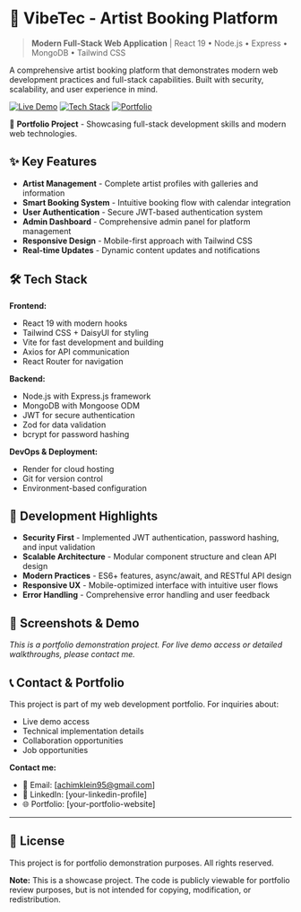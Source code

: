 # 🎵 VibeTec - Artist Booking Platform

> **Modern Full-Stack Web Application** | React 19 • Node.js • Express • MongoDB • Tailwind CSS

A comprehensive artist booking platform that demonstrates modern web development practices and full-stack capabilities. Built with security, scalability, and user experience in mind.

[![Live Demo](https://img.shields.io/badge/Live%20Demo-🌐%20View%20Site-brightgreen)](https://your-render-url.com)
[![Tech Stack](https://img.shields.io/badge/Stack-React%20%7C%20Node.js%20%7C%20MongoDB-blue)](#-tech-stack)
[![Portfolio](https://img.shields.io/badge/Portfolio-📂%20Project-orange)](#-contact--portfolio)

🌟 **Portfolio Project** - Showcasing full-stack development skills and modern web technologies.

## ✨ Key Features

- **Artist Management** - Complete artist profiles with galleries and information
- **Smart Booking System** - Intuitive booking flow with calendar integration
- **User Authentication** - Secure JWT-based authentication system
- **Admin Dashboard** - Comprehensive admin panel for platform management
- **Responsive Design** - Mobile-first approach with Tailwind CSS
- **Real-time Updates** - Dynamic content updates and notifications

## 🛠️ Tech Stack

**Frontend:**
- React 19 with modern hooks
- Tailwind CSS + DaisyUI for styling
- Vite for fast development and building
- Axios for API communication
- React Router for navigation

**Backend:**
- Node.js with Express.js framework
- MongoDB with Mongoose ODM
- JWT for secure authentication
- Zod for data validation
- bcrypt for password hashing

**DevOps & Deployment:**
- Render for cloud hosting
- Git for version control
- Environment-based configuration

## 🎯 Development Highlights

- **Security First** - Implemented JWT authentication, password hashing, and input validation
- **Scalable Architecture** - Modular component structure and clean API design  
- **Modern Practices** - ES6+ features, async/await, and RESTful API design
- **Responsive UX** - Mobile-optimized interface with intuitive user flows
- **Error Handling** - Comprehensive error handling and user feedback

## 📱 Screenshots & Demo

*This is a portfolio demonstration project. For live demo access or detailed walkthroughs, please contact me.*

## 📞 Contact & Portfolio

This project is part of my web development portfolio. For inquiries about:
- Live demo access
- Technical implementation details  
- Collaboration opportunities
- Job opportunities

**Contact me:**
- 📧 Email: [achimklein95@gmail.com]
- 💼 LinkedIn: [your-linkedin-profile]
- 🌐 Portfolio: [your-portfolio-website]

---

## 📄 License

This project is for portfolio demonstration purposes. All rights reserved.

**Note:** This is a showcase project. The code is publicly viewable for portfolio review purposes, but is not intended for copying, modification, or redistribution.
